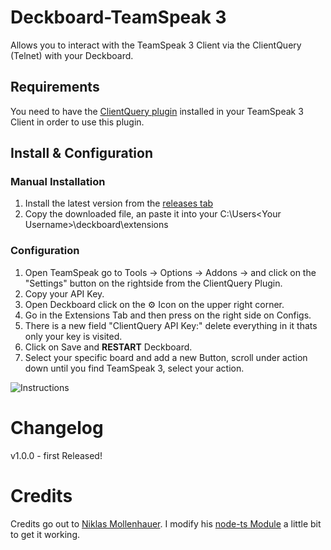 # Deckboard-TeamSpeak 3
Allows you to interact with the TeamSpeak 3 Client via the ClientQuery (Telnet) with your Deckboard.

## Requirements
You need to have the [ClientQuery plugin](https://www.myteamspeak.com/addons/943dd816-7ef2-48d7-82b8-d60c3b9b10b3) installed in your TeamSpeak 3 Client in order to use this plugin.
## Install & Configuration 



### Manual Installation
1. Install the latest version from the [releases tab](https://github.com/Smallinger/deckboard-teamspeak3/releases)
2. Copy the downloaded file, an paste it into your C:\Users\<Your Username>\deckboard\extensions

### Configuration
1. Open TeamSpeak go to Tools -> Options -> Addons -> and click on the "Settings" button on the rightside from the ClientQuery Plugin.
2. Copy your API Key.
3. Open Deckboard click on the ⚙ Icon on the upper right corner.
4. Go in the Extensions Tab and then press on the right side on Configs.
5. There is a new field "ClientQuery API Key:" delete everything in it thats only your key is visited.
6. Click on Save and **RESTART** Deckboard.
7. Select your specific board and add a new Button, scroll under action down until you find TeamSpeak 3, select your action.

![Instructions](https://raw.githubusercontent.com/Smallinger/deckboard-teamspeak3/main/installtion.gif)

# Changelog

v1.0.0 - first Released!

# Credits

Credits go out to [Niklas Mollenhauer](https://github.com/nikeee). I modify his [node-ts Module](https://github.com/nikeee/node-ts) a little bit to get it working.
